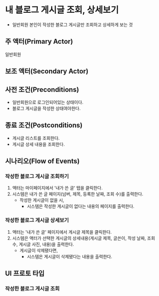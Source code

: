 # 내 블로그 게시글 조회, 상세보기

- 일반회원 본인이 작성한 블로그 게시글만 조회하고 상세하게 보는 것

## 주 액터(Primary Actor)

일반회원

## 보조 액터(Secondary Actor)

## 사전 조건(Preconditions)

- 일반회원으로 로그인되어있는 상태이다.
- 블로그 게시글을 작성한 상태여야한다.

## 종료 조건(Postconditions)

- 게시글 리스트를 조회한다.
- 게시글 상세 내용을 조회한다.

## 시나리오(Flow of Events)

### 작성한 블로그 게시글 조회하기

1. 액터는 마이페이지에서 '내가 쓴 글' 탭을 클릭한다.
2. 시스템은 내가 쓴 글 페이지(넘버, 제목, 등록한 날짜, 조회 수)를 출력한다.
    - 작성한 게시글이 없을 시,
        - 시스템은 작성한 게시글이 없다는 내용의 페이지를 출력한다.

### 작성한 블로그 게시글 상세보기

1. 액터는 '내가 쓴 글' 페이지에서 게시글 제목을 클릭한다.
2. 시스템은 액터가 선택한 게시글의 상세내용(게시글 제목, 글쓴이, 작성 날짜, 조회수, 게시글 사진, 내용)을 출력한다.
    -  게시글이 삭제됐다면,
        - 시스템은 게시글이 삭제됐다는 내용을 출력한다.

## UI 프로토 타입

### 작성한 블로그 게시글 조회
